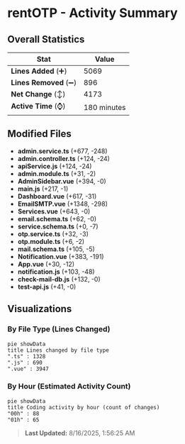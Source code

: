 # rentOTP - Activity Summary 

## Overall Statistics

| Stat                   | Value                                                             |
| ---------------------- | ----------------------------------------------------------------- |
| **Lines Added** (➕)   | 5069                                          |
| **Lines Removed** (➖) | 896                                        |
| **Net Change** (↕)    | 4173                |
| **Active Time** (⌚)   | 180 minutes |


## Modified Files
- **admin.service.ts** (+677, -248)
- **admin.controller.ts** (+124, -24)
- **apiService.js** (+124, -24)
- **admin.module.ts** (+31, -2)
- **AdminSidebar.vue** (+394, -0)
- **main.js** (+217, -1)
- **Dashboard.vue** (+617, -31)
- **EmailSMTP.vue** (+1348, -298)
- **Services.vue** (+643, -0)
- **email.schema.ts** (+62, -0)
- **service.schema.ts** (+0, -7)
- **otp.service.ts** (+32, -3)
- **otp.module.ts** (+6, -2)
- **mail.schema.ts** (+105, -5)
- **Notification.vue** (+383, -191)
- **App.vue** (+30, -12)
- **notification.js** (+103, -48)
- **check-mail-db.js** (+132, -0)
- **test-api.js** (+41, -0)

## Visualizations

### By File Type (Lines Changed)

```mermaid
pie showData
title Lines changed by file type
".ts" : 1328
".js" : 690
".vue" : 3947
```

### By Hour (Estimated Activity Count)

```mermaid
pie showData
title Coding activity by hour (count of changes)
"00h" : 88
"01h" : 65
```


> **Last Updated:** 8/16/2025, 1:56:25 AM